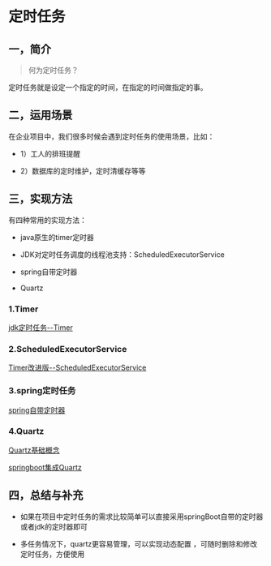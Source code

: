 # 定时任务

## 一，简介
>何为定时任务？

定时任务就是设定一个指定的时间，在指定的时间做指定的事。

## 二，运用场景

在企业项目中，我们很多时候会遇到定时任务的使用场景，比如：

* 1）工人的排班提醒

* 2）数据库的定时维护，定时清缓存等等


## 三，实现方法

有四种常用的实现方法：

* java原生的timer定时器

* JDK对定时任务调度的线程池支持：ScheduledExecutorService

* spring自带定时器

* Quartz



### 1.Timer
[jdk定时任务--Timer](https://blog.csdn.net/weixin_41922289/article/details/89865958)

### 2.ScheduledExecutorService

[Timer改进版--ScheduledExecutorService](https://blog.csdn.net/weixin_41922289/article/details/89871306)

### 3.spring定时任务

[spring自带定时器](https://blog.csdn.net/weixin_41922289/article/details/89883659)

### 4.Quartz
[Quartz基础概念](https://blog.csdn.net/weixin_41922289/article/details/89944227)

[springboot集成Quartz](https://blog.csdn.net/weixin_41922289/article/details/90005308)

## 四，总结与补充
- 如果在项目中定时任务的需求比较简单可以直接采用springBoot自带的定时器或者jdk的定时器即可

- 多任务情况下，quartz更容易管理，可以实现动态配置 ，可随时删除和修改定时任务，方便使用